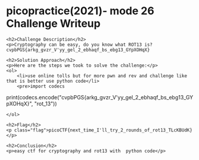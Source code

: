 <!DOCTYPE html>
<html>
<head>
    <style>
      <title>picopractice(2021)- mode 26 Challenge Writeup</title>
    </style>
</head>
<body>
    <h1>picopractice(2021)- mode 26 Challenge Writeup</h1>

    <h2>Challenge Description</h2>
    <p>Cryptography can be easy, do you know what ROT13 is? cvpbPGS{arkg_gvzr_V'yy_gel_2_ebhaqf_bs_ebg13_GYpXOHqX}
</p>

    <h2>Solution Approach</h2>
    <p>Here are the steps we took to solve the challenge:</p>
    <ol>
        <li>use online tolls but for more pwn and rev and challenge like that is better use python code</li>
        <pre>import codecs
print(codecs.encode("cvpbPGS{arkg_gvzr_V'yy_gel_2_ebhaqf_bs_ebg13_GYpXOHqX}", "rot_13"))

  </pre>
               

      
    </ol>

    <h2>Flag</h2>
    <p class="flag">picoCTF{next_time_I'll_try_2_rounds_of_rot13_TLcKBUdK}</p>

    <h2>Conclusion</h2>
    <p>easy ctf for cryptography and rot13 with  python code</p>
</body>
</html>
